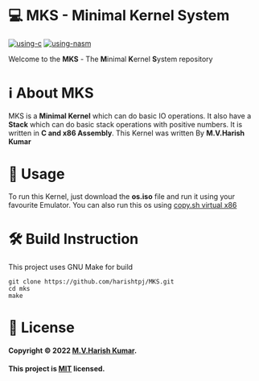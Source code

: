 # 💻 MKS - Minimal Kernel System
[![using-c](https://img.shields.io/badge/Using-C%20-blue)](https://gcc.gnu.org/)
[![using-nasm](https://img.shields.io/badge/Using-x86%20nasm-orange)](https://www.nasm.us/)

Welcome to the **MKS** - The **M**inimal **K**ernel **S**ystem repository

# ℹ About MKS
MKS is a **Minimal Kernel** which can do basic IO operations. It also have a **Stack** which can do basic stack operations with 
positive numbers. It is written in **C and x86 Assembly**. This Kernel was written By **M.V.Harish Kumar**

# 📃 Usage
To run this Kernel, just download the **os.iso** file and run it using your favourite Emulator. You
can also run this os using [copy.sh virtual x86](https://copy.sh/v86/)

# 🛠 Build Instruction
This project uses GNU Make for build
```
git clone https://github.com/harishtpj/MKS.git
cd mks
make
```

# 📝 License

#### Copyright © 2022 [M.V.Harish Kumar](https://github.com/harishtpj). <br>
#### This project is [MIT](https://github.com/harishtpj/MKS/blob/main/LICENSE) licensed.